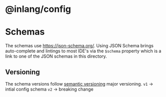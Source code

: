# @inlang/config

# Schemas

The schemas use https://json-schema.org/. Using JSON Schema brings auto-complete and lintings to most IDE's via the
`$schema` property which is a link to one of the JSON schemas in this directory.

## Versioning

The schema versions follow [semantic versioning](https://semver.org/) major versioning.
`v1` -> intial config schema
`v2` -> breaking change
